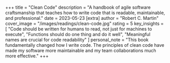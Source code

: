 +++
title = "Clean Code"
description = "A handbook of agile software craftsmanship that teaches how to write code that is readable, maintainable, and professional."
date = 2023-05-23
[extra]
author = "Robert C. Martin"
cover_image = "/images/readings/clean-code.jpg"
rating = 5
key_insights = [
    "Code should be written for humans to read, not just for machines to execute",
    "Functions should do one thing and do it well",
    "Meaningful names are crucial for code readability"
]
personal_note = "This book fundamentally changed how I write code. The principles of clean code have made my software more maintainable and my team collaborations much more effective."
+++
